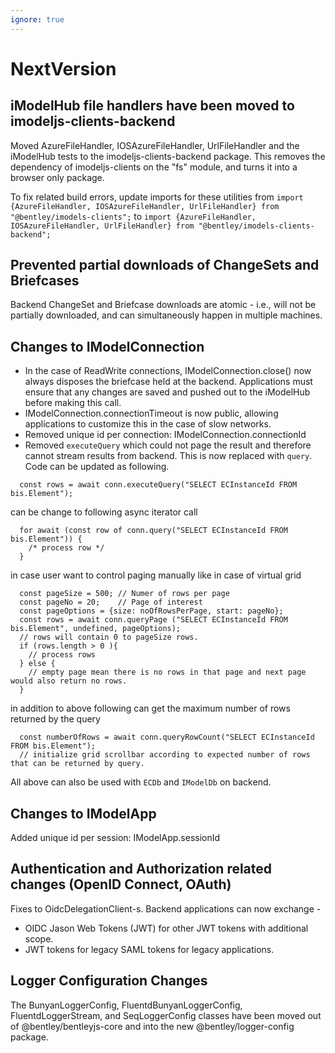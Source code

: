 ```yaml
---
ignore: true
---
```

# NextVersion

## iModelHub file handlers have been moved to imodeljs-clients-backend

Moved AzureFileHandler, IOSAzureFileHandler, UrlFileHandler and the iModelHub tests to the imodeljs-clients-backend package. This removes the dependency of imodeljs-clients on the "fs" module, and turns it into a browser only package.

To fix related build errors, update imports for these utilities from
```import {AzureFileHandler, IOSAzureFileHandler, UrlFileHandler} from "@bentley/imodels-clients";```
to
```import {AzureFileHandler, IOSAzureFileHandler, UrlFileHandler} from "@bentley/imodels-clients-backend";```

## Prevented partial downloads of ChangeSets and Briefcases

Backend ChangeSet and Briefcase downloads are atomic - i.e., will not be partially downloaded, and can simultaneously happen in multiple machines.

## Changes to IModelConnection

* In the case of ReadWrite connections, IModelConnection.close() now always disposes the briefcase held at the backend. Applications must ensure that any changes are saved and pushed out to the iModelHub before making this call.
* IModelConnection.connectionTimeout is now public, allowing applications to customize this in the case of slow networks.
* Removed unique id per connection: IModelConnection.connectionId
* Removed `executeQuery` which could not page the result and therefore cannot stream results from backend. This is now replaced with `query`. Code can be updated as following.

```
  const rows = await conn.executeQuery("SELECT ECInstanceId FROM bis.Element");
```
can be change to following async iterator call
```
  for await (const row of conn.query("SELECT ECInstanceId FROM bis.Element")) {
    /* process row */
  }
```
in case user want to control paging manually like in case of virtual grid
```
  const pageSize = 500; // Numer of rows per page
  const pageNo = 20;    // Page of interest
  const pageOptions = {size: noOfRowsPerPage, start: pageNo};
  const rows = await conn.queryPage ("SELECT ECInstanceId FROM bis.Element", undefined, pageOptions);
  // rows will contain 0 to pageSize rows.
  if (rows.length > 0 ){
    // process rows
  } else {
    // empty page mean there is no rows in that page and next page would also return no rows.
  }
```
in addition to above following can get the maximum number of rows returned by the query
```
  const numberOfRows = await conn.queryRowCount("SELECT ECInstanceId FROM bis.Element");
  // initialize grid scrollbar according to expected number of rows that can be returned by query.
```

All above can also be used with `ECDb` and `IModelDb` on backend.
## Changes to IModelApp

Added unique id per session: IModelApp.sessionId

## Authentication and Authorization related changes (OpenID Connect, OAuth)

Fixes to OidcDelegationClient-s. Backend applications can now exchange -
* OIDC Jason Web Tokens (JWT) for other JWT tokens with additional scope.
* JWT tokens for legacy SAML tokens for legacy applications.

## Logger Configuration Changes

The BunyanLoggerConfig, FluentdBunyanLoggerConfig, FluentdLoggerStream, and SeqLoggerConfig classes have been moved out of @bentley/bentleyjs-core and into the new @bentley/logger-config package.
